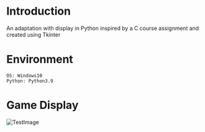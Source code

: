 # Introduction
 An adaptation with display in Python inspired by a C course assignment and created using Tkinter

# Environment
```
OS: Windows10
Python: Python3.9
```


# Game Display
![TestImage](https://github.com/wendyxz/PythonGame/blob/main/Cal.machineGame/cal.pink.run.PNG)
